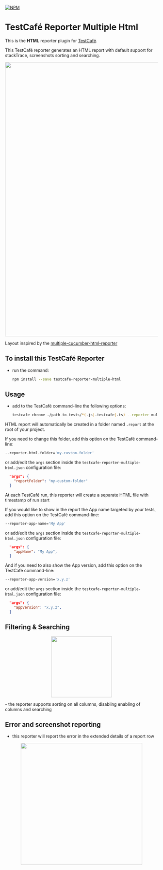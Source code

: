 [![NPM](https://nodei.co/npm/testcafe-reporter-multiple-html.png)](https://nodei.co/npm/testcafe-reporter-multiple-html/)

# TestCafé Reporter Multiple Html

This is the **HTML** reporter plugin for [TestCafé](http://devexpress.github.io/testcafe). 

This TestCafé reporter generates an HTML report with default support for stackTrace, screenshots sorting and searching.

<p align="center">
  <img width="900" src="media/report-overview.png">
</p>

Layout inspired by the [multiple-cucumber-html-reporter](https://github.com/wswebcreation/multiple-cucumber-html-reporter)

## To install this TestCafé Reporter

- run the command:

  ```sh
  npm install --save testcafe-reporter-multiple-html
  ```

## Usage

- add to the TestCafé command-line the following options:

  ```sh
  testcafe chrome ./path-to-tests/*(.js|.testcafe|.ts) --reporter multiple-html
  ```

HTML report will automatically be created in a folder named `.report` at the root of your project.

If you need to change this folder, add this option on the TestCafé command-line:

```sh
--reporter-html-folder='my-custom-folder'
```

or add/edit the `args` section inside the `testcafe-reporter-multiple-html.json` configuration file:

```json
  "args": {
    "reportFolder": "my-custom-folder"
  }
```

At each TestCafé run, this reporter will create a separate HTML file with timestamp of run start


If you would like to show in the report the App name targeted by your tests, add this option on the TestCafé command-line:

```sh
--reporter-app-name='My App'
```

or add/edit the `args` section inside the `testcafe-reporter-multiple-html.json` configuration file:

```json
  "args": {
    "appName": "My App",
  }
```

And if you need to also show the App version, add this option on the TestCafé command-line:

```sh
--reporter-app-version='x.y.z'
```

or add/edit the `args` section inside the `testcafe-reporter-multiple-html.json` configuration file:

```json
  "args": {
    "appVersion": "x.y.z",
  }
```


## Filtering & Searching

<p align="center">
  <img width="200" src="media/filter-search.png">
</p>
- the reporter supports sorting on all columns, disabling enabling of columns and searching


## Error and screenshot reporting

- this reporter will report the error in the extended details of a report row

<p align="center">
  <img width="400" src="media/error-screenshot.png">
</p>

